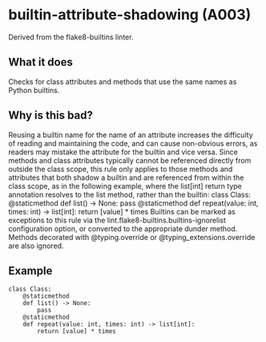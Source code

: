 # builtin-attribute-shadowing (A003)
Derived from the flake8-builtins linter.
## What it does
Checks for class attributes and methods that use the same names as
Python builtins.
## Why is this bad?
Reusing a builtin name for the name of an attribute increases the
difficulty of reading and maintaining the code, and can cause
non-obvious errors, as readers may mistake the attribute for the
builtin and vice versa.
Since methods and class attributes typically cannot be referenced directly
from outside the class scope, this rule only applies to those methods
and attributes that both shadow a builtin and are referenced from within
the class scope, as in the following example, where the list[int] return
type annotation resolves to the list method, rather than the builtin:
class Class:
    @staticmethod
    def list() -> None:
        pass
    @staticmethod
    def repeat(value: int, times: int) -> list[int]:
        return [value] * times
Builtins can be marked as exceptions to this rule via the
lint.flake8-builtins.builtins-ignorelist configuration option, or
converted to the appropriate dunder method. Methods decorated with
@typing.override or @typing_extensions.override are also
ignored.
## Example
```
class Class:
    @staticmethod
    def list() -> None:
        pass
    @staticmethod
    def repeat(value: int, times: int) -> list[int]:
        return [value] * times
```